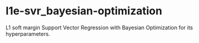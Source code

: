 # l1e-svr_bayesian-optimization
L1 soft margin Support Vector Regression with Bayesian Optimization for its hyperparameters.
